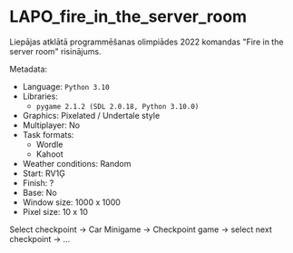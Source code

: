# LAPO_fire_in_the_server_room
Liepājas atklātā programmēšanas olimpiādes 2022 komandas "Fire in the server room" risinājums.



Metadata:
 - Language: `Python 3.10`
 - Libraries:
   - `pygame 2.1.2 (SDL 2.0.18, Python 3.10.0)`
 - Graphics: Pixelated / Undertale style
 - Multiplayer: No
 - Task formats:
   - Wordle
   - Kahoot
 - Weather conditions: Random
 - Start: RV1Ģ
 - Finish: ?
 - Base: No
 - Window size: 1000 x 1000
 - Pixel size: 10 x 10

Select checkpoint -> Car Minigame -> Checkpoint game -> select next checkpoint -> ...